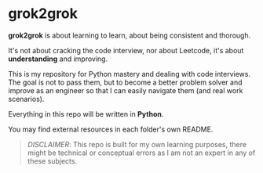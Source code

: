 # grok2grok

**__grok2grok__** is about learning to learn, about being consistent and thorough.

It's not about cracking the code interview, nor about Leetcode, it's about __understanding__ and improving.

This is my repository for Python mastery and dealing with code interviews.
The goal is not to pass them, but to become a better problem solver and improve as an engineer so that I can easily navigate them (and real work scenarios).

Everything in this repo will be written in **Python**.

You may find external resources in each folder's own README.

> *DISCLAIMER*: This repo is built for my own learning purposes, there might be technical or conceptual errors as I am not an expert in any of these subjects.
